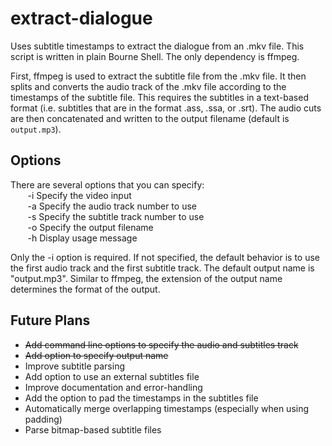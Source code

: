 # extract-dialogue
Uses subtitle timestamps to extract the dialogue from an .mkv file. This script is written in plain Bourne Shell. The only dependency is ffmpeg.

First, ffmpeg is used to extract the subtitle file from the .mkv file. It then splits and converts the audio track of the .mkv file according to the timestamps of the subtitle file. This requires the subtitles in a text-based format (i.e. subtitles that are in the format .ass, .ssa, or .srt). The audio cuts are then concatenated and written to the output filename (default is `output.mp3`).

## Options
There are several options that you can specify:  
&nbsp;&nbsp;&nbsp;&nbsp;&nbsp;&nbsp; -i   Specify the video input  
&nbsp;&nbsp;&nbsp;&nbsp;&nbsp;&nbsp; -a   Specify the audio track number to use  
&nbsp;&nbsp;&nbsp;&nbsp;&nbsp;&nbsp; -s   Specify the subtitle track number to use  
&nbsp;&nbsp;&nbsp;&nbsp;&nbsp;&nbsp; -o   Specify the output filename  
&nbsp;&nbsp;&nbsp;&nbsp;&nbsp;&nbsp; -h   Display usage message

Only the -i option is required. If not specified, the default behavior is to use
the first audio track and the first subtitle track. The default output name is
"output.mp3". Similar to ffmpeg, the extension of the output name determines the
format of the output.

## Future Plans
* ~~Add command line options to specify the audio and subtitles track~~
* ~~Add option to specify output name~~
* Improve subtitle parsing
* Add option to use an external subtitles file
* Improve documentation and error-handling
* Add the option to pad the timestamps in the subtitles file
* Automatically merge overlapping timestamps (especially when using padding)
* Parse bitmap-based subtitle files

